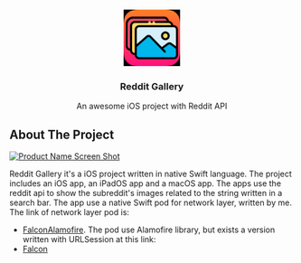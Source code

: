 <!-- PROJECT LOGO -->
<br />
<p align="center">
  <a href="">
    <img src="images/logo.png" alt="Logo" width="100" height="100">
  </a>

  <h3 align="center">Reddit Gallery</h3>

  <p align="center">
    An awesome iOS project with Reddit API
    <br />
  </p>
</p>


<!-- ABOUT THE PROJECT -->
## About The Project

[![Product Name Screen Shot][product-screenshot]](https://example.com)

Reddit Gallery it's a iOS project written in native Swift language. The project includes an iOS app, an iPadOS app and a macOS app. The apps use the reddit api to show the subreddit's images related to the string written in a search bar. The app use a native Swift pod for network layer, written by me. The link of network layer pod is: 
* [FalconAlamofire](https://github.com/caggiulio/FalconAlamofire). 
The pod use Alamofire library, but exists a version written with URLSession at this link: 
* [Falcon](https://github.com/caggiulio/FalconAlamofire)

[product-screenshot]: images/devices.png

